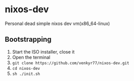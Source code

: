 # nixos-dev

Personal dead simple nixos dev vm(x86_64-linux)

## Bootstrapping

1. Start the ISO installer, close it
1. Open the terminal
1. `git clone https://github.com/venkyr77/nixos-dev.git`
1. `cd nixos-dev`
1. `sh ./init.sh`
